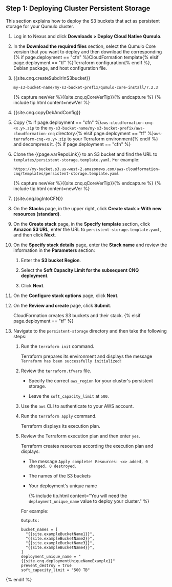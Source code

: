 <a id="deploy-persistent-storage"></a>
## Step 1: Deploying Cluster Persistent Storage
This section explains how to deploy the S3 buckets that act as persistent storage for your Qumulo cluster.
1. Log in to Nexus and click **Downloads > Deploy Cloud Native Qumulo**.

1. In the **Download the required files** section, select the Qumulo Core version that you want to deploy and then download the corresponding {% if page.deployment == "cfn" %}CloudFormation template{% elsif page.deployment == "tf" %}Terraform configuration{% endif %}, Debian package, and host configuration file.

1. {{site.cnq.createSubdirInS3bucket}}

   ```
   my-s3-bucket-name/my-s3-bucket-prefix/qumulo-core-install/7.2.3
   ```

   {% capture newVer %}{{site.cnq.qCoreVerTip}}{% endcapture %}
   {% include tip.html content=newVer %}

1. {{site.cnq.copyDebAndConfig}}

1. Copy {% if page.deployment == "cfn" %}`aws-cloudformation-cnq-<x.y>.zip` to the `my-s3-bucket-name/my-s3-bucket-prefix/aws-cloudformation-cnq` directory.{% elsif page.deployment == "tf" %}`aws-terraform-cnq-<x.y>.zip` to your Terraform environment{% endif %} and decompress it.
{% if page.deployment == "cfn" %}
1. Clone the {{page.varRepoLink}} to an S3 bucket and find the URL to `templates/persistent-storage.template.yaml`. For example:

   ```
   https://my-bucket.s3.us-west-2.amazonaws.com/aws-cloudformation-cnq/templates/persistent-storage.template.yaml
   ```

   {% capture newVer %}{{site.cnq.qCoreVerTip}}{% endcapture %}
   {% include tip.html content=newVer %}

1. {{site.cnq.logIntoCFN}}

1. On the **Stacks** page, in the upper right, click **Create stack > With new resources (standard)**.

1. On the **Create stack** page, in the **Specify template** section, click **Amazon S3 URL**, enter the URL to `persistent-storage.template.yaml`, and then click **Next**.

1. On the **Specify stack details** page, enter the **Stack name** and review the information in the **Parameters** section:

   1. Enter the **S3 bucket Region**.

   1. Select the **Soft Capacity Limit for the subsequent CNQ deployment**.
  
   1. Click **Next**.

1. On the **Configure stack options** page, click **Next**.

1. On the **Review and create** page, click **Submit**.

   CloudFormation creates S3 buckets and their stack.
{% elsif page.deployment == "tf" %}

1. Navigate to the `persistent-storage` directory and then take the following steps:

   1. Run the `terraform init` command.

      Terraform prepares its environment and displays the message `Terraform has been successfully initialized!`

   1. Review the `terraform.tfvars` file.

      * Specify the correct `aws_region` for your cluster's persistent storage.
        
      * Leave the `soft_capacity_limit` at `500`.

   1. Use the `aws` CLI to authenticate to your AWS account.

   1. Run the `terraform apply` command.
  
      Terraform displays its execution plan.

   1. Review the Terraform execution plan and then enter `yes`.

      Terraform creates resources according the execution plan and displays:

      * The message `Apply complete! Resources: <x> added, 0 changed, 0 destroyed.`
        
      * The names of the S3 buckets
        
      * Your deployment's unique name
  
        {% include tip.html content="You will need the `deployment_unique_name` value to deploy your cluster." %}
     
      For example:
     
      ```
      Outputs:

      bucket_names = [
        "{{site.exampleBucketName1}}",
        "{{site.exampleBucketName2}}",
        "{{site.exampleBucketName3}}",
        "{{site.exampleBucketName4}}",
      ]
      deployment_unique_name = "{{site.cnq.deploymentUniqueNameExample}}"
      prevent_destroy = true
      soft_capacity_limit = "500 TB"
      ```
{% endif %}
